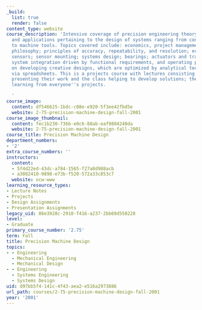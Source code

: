 ```yaml
---
_build:
  list: true
  render: false
content_type: website
course_description: 'Intensive coverage of precision engineering theory, heuristics,
  and applications pertaining to the design of systems ranging from consumer products
  to machine tools. Topics covered include: economics, project management, and design
  philosophy; principles of accuracy, repeatability, and resolution; error budgeting;
  sensors; sensor mounting; systems design; bearings; actuators and transmissions;
  system integration driven by functional requirements, and operating physics. Emphasis
  on developing creative designs, which are optimized by analytical techniques applied
  via spreadsheets. This is a projects course with lectures consisting of design teams
  presenting their work and the class helping to develop solutions; thereby everyone
  learning from everyone''s projects.

  '
course_image:
  content: df546625-1bdc-c08e-e920-5f3ee42fbd5e
  website: 2-75-precision-machine-design-fall-2001
course_image_thumbnail:
  content: fec1b230-736b-e0c6-88ab-eaf9804240da
  website: 2-75-precision-machine-design-fall-2001
course_title: Precision Machine Design
department_numbers:
- '2'
extra_course_numbers: ''
instructors:
  content:
  - 5f4d22ed-43dc-a784-1565-f27a8d988acb
  - a3082410-9898-e73b-f520-572a33c853c7
  website: ocw-www
learning_resource_types:
- Lecture Notes
- Projects
- Design Assignments
- Presentation Assignments
legacy_uid: 88e3928c-2918-f416-a237-2bb69d550228
level:
- Graduate
primary_course_number: '2.75'
term: Fall
title: Precision Machine Design
topics:
- - Engineering
  - Mechanical Engineering
  - Mechanical Design
- - Engineering
  - Systems Engineering
  - Systems Design
uid: d97bb5f4-141c-4f43-aea2-e516a2973886
url_path: courses/2-75-precision-machine-design-fall-2001
year: '2001'
---
```

